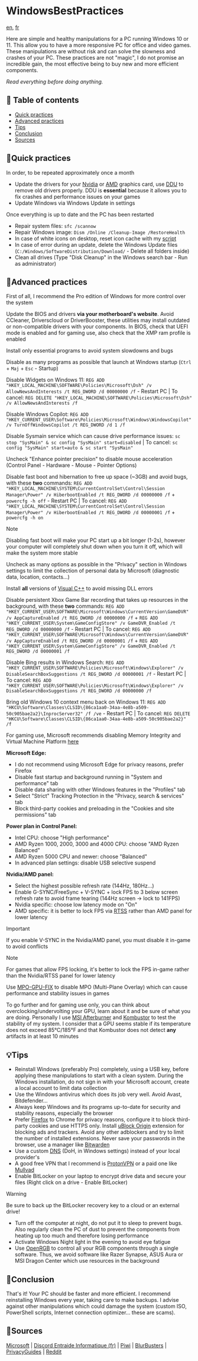 # WindowsBestPractices

[en](/README.md), [fr](/README-FR.md)

Here are simple and healthy manipulations for a PC running Windows 10 or 11. This allow you to have a more responsive PC for office and video games. These manipulations are without risk and can solve the slowness and crashes of your PC. These practices are not "magic", I do not promise an incredible gain, the most effective being to buy new and more efficient components.

*Read everything before doing anything.*

## 📖 Table of contents
- [Quick practices](#quick-practices)
- [Advanced practices](#advanced-practices)
- [Tips](#tips)
- [Conclusion](#conclusion)
- [Sources](#sources)

## 🧹Quick practices
In order, to be repeated approximately once a month

* Update the drivers for your [Nvidia](https://www.nvidia.com/Download/index.aspx?lang=en-us) or [AMD](https://www.amd.com/en/support) graphics card, use [DDU](https://www.guru3d.com/files-details/display-driver-uninstaller-download.html) to remove old drivers properly. DDU is **essential** because it allows you to fix crashes and performance issues on your games
* Update Windows via Windows Update in settings

Once everything is up to date and the PC has been restarted

* Repair system files: `sfc /scannow`
* Repair Windows image: `Dism /Online /Cleanup-Image /RestoreHealth`
* In case of white icons on desktop, reset icon cache with my [script](https://github.com/seguinleo/ResetIconCache)
* In case of error during an update, delete the Windows Update files (`C:/Windows/SoftwareDistribution/Download/` - Delete all folders inside)
* Clean all drives (Type "Disk Cleanup" in the Windows search bar - Run as administrator)

## 🔧Advanced practices
First of all, I recommend the Pro edition of Windows for more control over the system

Update the BIOS and drivers **via your motherboard's website**. Avoid CCleaner, Driverscloud or DriverBooster, these utilities may install outdated or non-compatible drivers with your components. In BIOS, check that UEFI mode is enabled and for gaming use, also check that the XMP ram profile is enabled

Install only essential programs to avoid system slowdowns and bugs

Disable as many programs as possible that launch at Windows startup (`Ctrl` + `Maj` + `Esc` - Startup)

Disable Widgets on Windows 11: `REG ADD "HKEY_LOCAL_MACHINE\SOFTWARE\Policies\Microsoft\Dsh" /v AllowNewsAndInterests /t REG_DWORD /d 00000000 /f` - Restart PC | To cancel: `REG DELETE "HKEY_LOCAL_MACHINE\SOFTWARE\Policies\Microsoft\Dsh" /v AllowNewsAndInterests /f`

Disable Windows Copilot: `REG ADD "HKEY_CURRENT_USER\Software\Policies\Microsoft\Windows\WindowsCopilot" /v TurnOffWindowsCopilot /t REG_DWORD /d 1 /f`

Disable Sysmain service which can cause drive performance issues: `sc stop "SysMain" & sc config "SysMain" start=disabled` | To cancel: `sc config "SysMain" start=auto & sc start "SysMain"`

Uncheck "Enhance pointer precision" to disable mouse acceleration (Control Panel - Hardware - Mouse - Pointer Options)

Disable fast boot and hibernation to free up space (~3GB) and avoid bugs, with these **two** commands: `REG ADD "HKEY_LOCAL_MACHINE\SYSTEM\CurrentControlSet\Control\Session Manager\Power" /v HiberbootEnabled /t REG_DWORD /d 00000000 /f` + `powercfg -h off` - Restart PC | To cancel: `REG ADD "HKEY_LOCAL_MACHINE\SYSTEM\CurrentControlSet\Control\Session Manager\Power" /v HiberbootEnabled /t REG_DWORD /d 00000001 /f` + `powercfg -h on`

> [!NOTE]
> Disabling fast boot will make your PC start up a bit longer (1-2s), however your computer will completely shut down when you turn it off, which will make the system more stable

Uncheck as many options as possible in the "Privacy" section in Windows settings to limit the collection of personal data by Microsoft (diagnostic data, location, contacts...)

Install **all** versions of [Visual C++](https://www.techpowerup.com/download/visual-c-redistributable-runtime-package-all-in-one/) to avoid missing DLL errors

Disable persistent Xbox Game Bar recording that takes up resources in the background, with these **two** commands: `REG ADD "HKEY_CURRENT_USER\SOFTWARE\Microsoft\Windows\CurrentVersion\GameDVR" /v AppCaptureEnabled /t REG_DWORD /d 00000000 /f` + `REG ADD "HKEY_CURRENT_USER\System\GameConfigStore" /v GameDVR_Enabled /t REG_DWORD /d 00000000 /f` - Restart PC | To cancel: `REG ADD "HKEY_CURRENT_USER\SOFTWARE\Microsoft\Windows\CurrentVersion\GameDVR" /v AppCaptureEnabled /t REG_DWORD /d 00000001 /f` + `REG ADD "HKEY_CURRENT_USER\System\GameConfigStore" /v GameDVR_Enabled /t REG_DWORD /d 00000001 /f`

Disable Bing results in Windows Search: `REG ADD "HKEY_CURRENT_USER\SOFTWARE\Policies\Microsoft\Windows\Explorer" /v DisableSearchBoxSuggestions /t REG_DWORD /d 00000001 /f` - Restart PC | To cancel: `REG ADD "HKEY_CURRENT_USER\SOFTWARE\Policies\Microsoft\Windows\Explorer" /v DisableSearchBoxSuggestions /t REG_DWORD /d 00000000 /f`

Bring old Windows 10 context menu back on Windows 11: `REG ADD "HKCU\Software\Classes\CLSID\{86ca1aa0-34aa-4e8b-a509-50c905bae2a2}\InprocServer32" /f /ve` - Restart PC | To cancel: `REG DELETE "HKCU\Software\Classes\CLSID\{86ca1aa0-34aa-4e8b-a509-50c905bae2a2}" /f`

For gaming use, Microsoft recommends disabling Memory Integrity and Virtual Machine Platform [here](https://support.microsoft.com/en-us/windows/options-to-optimize-gaming-performance-in-windows-11-a255f612-2949-4373-a566-ff6f3f474613)

**Microsoft Edge:**
* I do not recommend using Microsoft Edge for privacy reasons, prefer Firefox
* Disable fast startup and background running in "System and performance" tab
* Disable data sharing with other Windows features in the "Profiles" tab
* Select "Strict" Tracking Protection in the "Privacy, search & services" tab
* Block third-party cookies and preloading in the "Cookies and site permissions" tab

**Power plan in Control Panel:**
* Intel CPU: choose "High performance"
* AMD Ryzen 1000, 2000, 3000 and 4000 CPU: choose "AMD Ryzen Balanced"
* AMD Ryzen 5000 CPU and newer: choose "Balanced"
* In advanced plan settings: disable USB selective suspend

**Nvidia/AMD panel:**
* Select the highest possible refresh rate (144Hz, 180Hz...)
* Enable G-SYNC/FreeSync + V-SYNC + lock FPS to 3 below screen refresh rate to avoid frame tearing (144Hz screen → lock to 141FPS)
* Nvidia specific: choose low latency mode on "On"
* AMD specific: it is better to lock FPS via [RTSS](https://www.guru3d.com/files-details/rtss-rivatuner-statistics-server-download.html) rather than AMD panel for lower latency

> [!IMPORTANT]
> If you enable V-SYNC in the Nvidia/AMD panel, you must disable it in-game to avoid conflicts

> [!NOTE]
> For games that allow FPS locking, it's better to lock the FPS in-game rather than the Nvidia/RTSS panel for lower latency

Use [MPO-GPU-FIX](https://github.com/RedDot-3ND7355/MPO-GPU-FIX) to disable MPO (Multi-Plane Overlay) which can cause performance and stability issues in games

To go further and for gaming use only, you can think about overclocking/undervolting your GPU, learn about it and be sure of what you are doing. Personally I use [MSI Afterburner](https://www.msi.com/Landing/afterburner/graphics-cards) and [Kombustor](https://msikombustor.com/) to test the stability of my system. I consider that a GPU seems stable if its temperature does not exceed 85°C/185°F and that Kombustor does not detect **any** artifacts in at least 10 minutes

## 💡Tips
* Reinstall Windows (preferably Pro) completely, using a USB key, before applying these manipulations to start with a clean system. During the Windows installation, do not sign in with your Microsoft account, create a local account to limit data collection
* Use the Windows antivirus which does its job very well. Avoid Avast, Bitdefender...
* Always keep Windows and its programs up-to-date for security and stability reasons, especially the browser
* Prefer [Firefox](https://www.mozilla.org/en-US/firefox/new/) to Chrome for privacy reasons, configure it to block third-party cookies and use HTTPS only. Install [uBlock Origin](https://ublockorigin.com/) extension for blocking ads and trackers. Avoid any other adblockers and try to limit the number of installed extensions. Never save your passwords in the browser, use a manager like [Bitwarden](https://bitwarden.com/)
* Use a custom [DNS](https://www.privacyguides.org/en/dns/) (DoH, in Windows settings) instead of your local provider's
* A good free VPN that I recommend is [ProtonVPN](https://protonvpn.com/) or a paid one like [Mullvad](https://mullvad.net/en)
* Enable BitLocker on your laptop to encrypt drive data and secure your files (Right click on a drive - Enable BitLocker)
> [!WARNING]
> Be sure to back up the BitLocker recovery key to a cloud or an external drive!
* Turn off the computer at night, do not put it to sleep to prevent bugs. Also regularly clean the PC of dust to prevent the components from heating up too much and therefore losing performance
* Activate Windows Night light in the evening to avoid eye fatigue
* Use [OpenRGB](https://gitlab.com/CalcProgrammer1/OpenRGB) to control all your RGB components through a single software. Thus, we avoid software like Razer Synapse, ASUS Aura or MSI Dragon Center which use resources in the background

## 🎉Conclusion
That's it! Your PC should be faster and more efficient. I recommend reinstalling Windows every year, taking care to make backups. I advise against other manipulations which could damage the system (custom ISO, PowerShell scripts, Internet connection optimizer... these are scams).

## 🔗Sources
[Microsoft](https://learn.microsoft.com/en-us/windows/security/) | [Discord Entraide Informatique (fr)](https://discord.gg/WMsR7dT) | [Piwi](https://www.youtube.com/c/Piwi_youtube) | [BlurBusters](https://blurbusters.com) | [PrivacyGuides](https://privacyguides.org/) | [Reddit](https://www.reddit.com/r/Windows11/)

